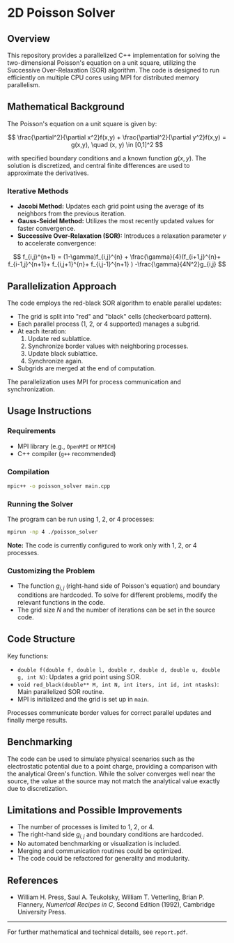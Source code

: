 # 2D Poisson Solver

## Overview

This repository provides a parallelized C++ implementation for solving the two-dimensional Poisson's equation on a unit square, utilizing the Successive Over-Relaxation (SOR) algorithm. The code is designed to run efficiently on multiple CPU cores using MPI for distributed memory parallelism. 

## Mathematical Background

The Poisson's equation on a unit square is given by:

$$
\frac{\partial^2}{\partial x^2}f(x,y) + \frac{\partial^2}{\partial y^2}f(x,y) = g(x,y), \quad (x, y) \in [0,1]^2
$$

with specified boundary conditions and a known function $g(x, y)$. The solution is discretized, and central finite differences are used to approximate the derivatives.

### Iterative Methods

- **Jacobi Method:** Updates each grid point using the average of its neighbors from the previous iteration.
- **Gauss-Seidel Method:** Utilizes the most recently updated values for faster convergence.
- **Successive Over-Relaxation (SOR):** Introduces a relaxation parameter $\gamma$ to accelerate convergence:

$$
  f_{i,j}^{n+1} = (1-\gamma)f_{i,j}^{n} + \frac{\gamma}{4}(f_{i+1,j}^{n}+ f_{i-1,j}^{n+1}+ f_{i,j+1}^{n}+ f_{i,j-1}^{n+1} ) -\frac{\gamma}{4N^2}g_{i,j}
$$

## Parallelization Approach

The code employs the red-black SOR algorithm to enable parallel updates:

- The grid is split into "red" and "black" cells (checkerboard pattern).
- Each parallel process (1, 2, or 4 supported) manages a subgrid.
- At each iteration:
  1. Update red sublattice.
  2. Synchronize border values with neighboring processes.
  3. Update black sublattice.
  4. Synchronize again.
- Subgrids are merged at the end of computation.

The parallelization uses MPI for process communication and synchronization.

## Usage Instructions

### Requirements

- MPI library (e.g., `OpenMPI` or `MPICH`)
- C++ compiler (`g++` recommended)

### Compilation

```bash
mpic++ -o poisson_solver main.cpp
```


### Running the Solver

The program can be run using 1, 2, or 4 processes:

```bash
mpirun -np 4 ./poisson_solver
```

**Note:** The code is currently configured to work only with 1, 2, or 4 processes.

### Customizing the Problem

- The function $g_{i,j}$ (right-hand side of Poisson's equation) and boundary conditions are hardcoded. To solve for different problems, modify the relevant functions in the code.
- The grid size $N$ and the number of iterations can be set in the source code.


## Code Structure

Key functions:

- `double f(double f, double l, double r, double d, double u, double g, int N)`: Updates a grid point using SOR.
- `void red_black(double** M, int N, int iters, int id, int ntasks)`: Main parallelized SOR routine.
- MPI is initialized and the grid is set up in `main`.

Processes communicate border values for correct parallel updates and finally merge results.

## Benchmarking

The code can be used to simulate physical scenarios such as the electrostatic potential due to a point charge, providing a comparison with the analytical Green's function. While the solver converges well near the source, the value at the source may not match the analytical value exactly due to discretization.

## Limitations and Possible Improvements

- The number of processes is limited to 1, 2, or 4.
- The right-hand side $g_{i,j}$ and boundary conditions are hardcoded.
- No automated benchmarking or visualization is included.
- Merging and communication routines could be optimized.
- The code could be refactored for generality and modularity.

## References

- William H. Press, Saul A. Teukolsky, William T. Vetterling, Brian P. Flannery, *Numerical Recipes in C*, Second Edition (1992), Cambridge University Press.

---

For further mathematical and technical details, see `report.pdf`.
